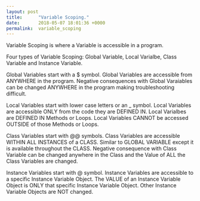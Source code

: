 ```yaml
---
layout: post
title:      "Variable Scoping."
date:       2018-05-07 18:01:36 +0000
permalink:  variable_scoping
---
```


Variable Scoping is where a Variable is accessible in a program.

Four types of Variable Scoping:
Global Variable, Local Varialbe, Class Variable and Instance Variable.

Global Variables start with a $ symbol.
Global Variables are accessible from ANYWHERE in the program.
Negative consequences with Global Varaiables can be changed ANYWHERE in the program making troubleshooting difficult.

Local Variables start with lower case letters or an _ symbol.
Local Variables are accessible ONLY from the code they are DEFINED IN. Local Varialbes are DEFINED IN Methods or Loops. Local Variables CANNOT be accessed OUTSIDE of those Methods or Loops.

Class Variables start with @@ symbols.
Class Variables are accessible WITHIN ALL INSTANCES of a CLASS. Similar to GLOBAL VARIABLE except it is available throughout the CLASS. Negative consequence with Class Variable can be changed anywhere in the Class and the Value of ALL the Class Variables are changed.

Instance Variables start with @ symbol.
Instance Variables are accessible to a specific Instance Variable Object. The VALUE of an Instance Variable Object is ONLY that specific Instance Variable Object. Other Instance Variable Objects are NOT changed.


